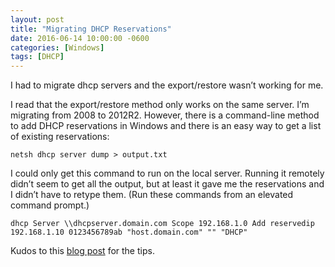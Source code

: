 ```yaml
---
layout: post
title: "Migrating DHCP Reservations"
date: 2016-06-14 10:00:00 -0600
categories: [Windows]
tags: [DHCP]
---
```


I had to migrate dhcp servers and the export/restore wasn’t working for me.

I read that the export/restore method only works on the same server. I’m migrating from 2008 to 2012R2. However, there is a command-line method to add DHCP reservations in Windows and there is an easy way to get a list of existing reservations:

`netsh dhcp server dump > output.txt`

I could only get this command to run on the local server. Running it remotely didn’t seem to get all the output, but at least it gave me the reservations and I didn’t have to retype them. (Run these commands from an elevated command prompt.)

`dhcp Server \\dhcpserver.domain.com Scope 192.168.1.0 Add reservedip 192.168.1.10 0123456789ab "host.domain.com" "" "DHCP"`

Kudos to this [blog post](http://www.mpking.com/2013/08/using-netsh-to-export-and-import-dhcp.html) for the tips.
